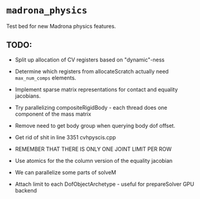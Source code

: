 # `madrona_physics`
Test bed for new Madrona physics features.

## TODO:
- Split up allocation of CV registers based on "dynamic"-ness
- Determine which registers from allocateScratch actually need `max_num_comps` elements.
- Implement sparse matrix representations for contact and equality jacobians.
- Try parallelizing compositeRigidBody - each thread does one component of the mass matrix
- Remove need to get body group when querying body dof offset.
- Get rid of shit in line 3351 cvhpyscis.cpp
- REMEMBER THAT THERE IS ONLY ONE JOINT LIMIT PER ROW
- Use atomics for the the column version of the equality jacobian

- We can parallelize some parts of solveM
- Attach limit to each DofObjectArchetype - useful for prepareSolver GPU backend
